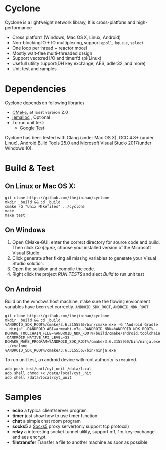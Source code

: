# Cyclone
Cyclone is a lightweight network library, It is cross-platform and high-performance
- Cross platform (Windows, Mac OS X, Linux, Android)
- Non-blocking IO + IO multiplexing, support `epoll`, `kqueue`, `select`
- One loop per thread + reactor model
- Mostly wait-free multi-threaded design
- Support vectored I/O and timerfd api(Linux)
- Usefull utility support(DH key exchange, AES, adler32, and more)
- Unit test and samples
   
# Dependencies
Cyclone depends on following libraries 
- [CMake](http://cmake.org/), at least version 2.8
- [jemalloc](http://jemalloc.net/) , Optional
- To run unit test:
  - [Google Test](https://github.com/google/googletest)
 
 Cyclone has been tested with Clang (under Mac OS X), GCC 4.8+ (under Linux), Android Build Tools 25.0 and Microsoft Visual Studio 2017(under Windows 10).
 
 # Build & Test
 ## On Linux or Mac OS X:
 ```
 git clone https://github.com/thejinchao/cyclone
 mkdir _build && cd _build
 cmake -G "Unix Makefiles" ../cyclone
 make
 make test
 ```
## On Windows
1. Open CMake-GUI, enter the correct directory for source code and build. Then click *Configure*, choose your installed version of the Microsoft Visual Studio.
2. Click generate after fixing all missing variables to generate your Visual Studio solution.
3. Open the solution and compile the code.
4. Right click the project *RUN TESTS* and slect *Build* to run unit test

## On Android
Build on the windows host machine, make sure the flowing envionment variables have been set correctly. `ANDROID_SDK_ROOT`, `ANDROID_NDK_ROOT`
```
git clone https://github.com/thejinchao/cyclone
mkdir _build && cd _build
%ANDROID_SDK_ROOT%/cmake/3.6.3155560/bin/cmake.exe -G "Android Gradle - Ninja" -DANDROID_ABI=armeabi-v7a -DANDROID_NDK=%ANDROID_NDK_ROOT% -DCMAKE_TOOLCHAIN_FILE=%ANDROID_NDK_ROOT%/build/cmake/android.toolchain.cmake -DANDROID_NATIVE_API_LEVEL=23 -DCMAKE_MAKE_PROGRAM=%ANDROID_SDK_ROOT%/cmake/3.6.3155560/bin/ninja.exe ../cyclone
%ANDROID_SDK_ROOT%/cmake/3.6.3155560/bin/ninja.exe
```
To run unit test, an android device with root authority is required.
```
adb push test/unit/cyt_unit /data/local
adb shell chmod +x /data/local/cyt_unit
adb shell /data/local/cyt_unit
```
# Samples
- **echo** a typical client/server program
- **timer** just show how to use timer function
- **chat** a simple chat room program
- **socks5** a [Socks5](http://www.ietf.org/rfc/rfc1928.txt) proxy server(only support tcp protocol)
- **relay** a interesting socket tunnel utility, support n:1, 1:n, key-exchange and aes encrypt.
- **filetransfer** Transfer a file to another machine as soon as possible
